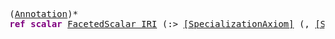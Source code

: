 <pre class="highlight highlight-html">
(<a href="#Annotation-Syntax">Annotation</a>)*
<span style="font-weight:bold;color:purple">ref scalar</span> <a href="#FacetedScalar-Syntax">FacetedScalar_IRI</a> (:> <a href="#SpecializationAxiom-Syntax">[SpecializationAxiom]</a> (, <a href="#SpecializationAxiom-Syntax">[SpecializationAxiom]</a>)*)?
</pre>
